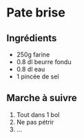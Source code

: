# Pate brise

## Ingrédients

+ 250g farine
+ 0.8 dl beurre fondu
+ 0.8 dl eau
+ 1 pincée de sel

## Marche à suivre

1. Tout dans 1 bol
2. Ne pas pétrir
3. ...
